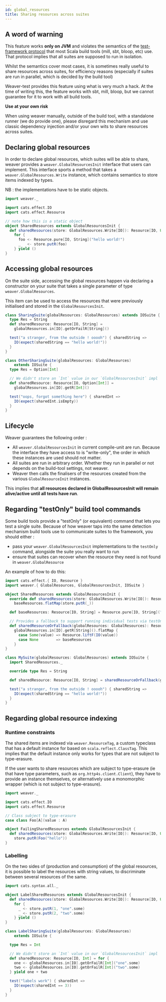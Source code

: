 ```yaml
---
id: global_resources
title: Sharing resources across suites
---
```


## A word of warning

This feature works **only on JVM** and violates the semantics of the [test-framework protocol](https://github.com/sbt/test-interface) that most Scala build tools (mill, sbt, bloop, etc) use. That protocol implies that all suites are supposed to run in isolation.

Whilst the semantics cover most cases, it is sometimes really useful to share resources across suites, for efficiency reasons (especially if suites are run in parallel, which is decided by the build tool)

Weaver-test provides this feature using what is very much a hack. At the time of writing this, the feature works with sbt, mill, bloop, but we cannot guarantee for it to work with all build tools.

**Use at your own risk**

When using weaver manually, outside of the build tool, with a standalone runner (we do provide one), please disregard this mechanism and use classic dependency injection and/or your own wits to share resources across suites.

## Declaring global resources

In order to declare global resources, which suites will be able to share, weaver provides a `weaver.GlobalResourcesInit` interface that users can implement. This interface sports a method that takes a `weaver.GlobalResources.Write` instance, which contains semantics to store items indexed by types.

NB : the implementations have to be static objects.

```scala mdoc
import weaver._

import cats.effect.IO
import cats.effect.Resource

// note how this is a static object
object SharedResources extends GlobalResourcesInit {
  def sharedResources(store: GlobalResources.Write[IO]): Resource[IO, Unit] =
    for {
      foo <- Resource.pure[IO, String]("hello world!")
      _   <- store.putR(foo)
    } yield ()
}
```

## Accessing global resources

On the suite side, accessing the global resources happen via declaring a constructor on your suite that takes a single parameter of type `weaver.GlobalResources`.

This item can be used to access the resources that were previously initialised and stored in the `GlobalResourcesInit`.

```scala mdoc
class SharingSuite(globalResources: GlobalResources) extends IOSuite {
  type Res = String
  def sharedResource: Resource[IO, String] =
    globalResources.in[IO].getOrFailR[String]()

  test("a stranger, from the outside ! ooooh") { sharedString =>
    IO(expect(sharedString == "hello world!"))
  }
}

class OtherSharingSuite(globalResources: GlobalResources)
    extends IOSuite {
  type Res = Option[Int]

  // We didn't store an `Int` value in our `GlobalResourcesInit` impl
  def sharedResource: Resource[IO, Option[Int]] =
    globalResources.in[IO].getR[Int]()

  test("oops, forgot something here") { sharedInt =>
    IO(expect(sharedInt.isEmpty))
  }
}
```

## Lifecycle

Weaver guarantees the following order :

* All `weaver.GlobalResourcesInit` in current compile-unit are run. Because the interface they have access to is "write-only", the order in which these instances are used should not matter.
* All suites are run in arbitrary order. Whether they run in parallel or not depends on the build-tool settings, not weaver.
* Weaver then calls the finalisers of the resources created from the various `GlobalResourceInit` instances.

This implies that **all resources declared in GlobalResourcesInit will remain alive/active until all tests have run**.

## Regarding "testOnly" build tool commands

Some build tools provide a "testOnly" (or equivalent) command that lets you test a single suite. Because of how weaver taps into the same detection mechanism build tools use to communicate suites to the framework, you should either :

* pass your `weaver.GlobalResourcesInit` implementations to the `testOnly` command, alongside the suite you really want to run
* ensure that suites can recover when the resource they need is not found in `weaver.GlobalResource`

An example of how to do this:

```scala mdoc
import cats.effect.{ IO, Resource }
import weaver.{ GlobalResources, GlobalResourcesInit, IOSuite }

object SharedResources extends GlobalResourcesInit {
  override def sharedResources(store: GlobalResources.Write[IO]): Resource[IO, Unit] =
    baseResources.flatMap(store.putR(_))

  def baseResources: Resource[IO, String] = Resource.pure[IO, String]("hello world!")

  // Provides a fallback to support running individual tests via testOnly
  def sharedResourceOrFallback(globalResources: GlobalResources): Resource[IO, String] =
    globalResources.in[IO].getR[String]().flatMap {
      case Some(value) => Resource.liftF(IO(value))
      case None        => baseResources
    }
}

class MySuite(globalResources: GlobalResources) extends IOSuite {
  import SharedResources._

  override type Res = String

  def sharedResource: Resource[IO, String] = sharedResourceOrFallback(globalResources)

  test("a stranger, from the outside ! ooooh") { sharedString =>
    IO(expect(sharedString == "hello world!"))
  }
}
```

## Regarding global resource indexing

### Runtime constraints

The shared items are indexed via `weaver.ResourceTag`, a custom typeclass that has a default instance for based on `scala.reflect.ClassTag`. This implies that the default instance only works for types that are not subject to type-erasure.

If the user wants to share resources which are subject to type-erasure (ie that have type parameters, such as `org.http4s.client.Client`), they have to provide an instance themselves, or alternatively use a monomorphic wrapper (which is not subject to type-erasure).

```scala mdoc:fail
import weaver._

import cats.effect.IO
import cats.effect.Resource

// Class subject to type-erasure
case class Foo[A](value : A)

object FailingSharedResources extends GlobalResourcesInit {
  def sharedResources(store: GlobalResources.Write[IO]): Resource[IO, Unit] =
    store.putR(Foo("hello"))
}
```

### Labelling

On the two sides of (production and consumption) of the global resources, it is possible to label the resources with string values, to discriminate between several resources of the same.

```scala mdoc
import cats.syntax.all._

object LabelSharedResources extends GlobalResourcesInit {
  def sharedResources(store: GlobalResources.Write[IO]): Resource[IO, Unit] =
    for {
      _ <- store.putR(1, "one".some)
      _ <- store.putR(2, "two".some)
    } yield ()
}

class LabelSharingSuite(globalResources: GlobalResources)
    extends IOSuite {

  type Res = Int

  // We didn't store an `Int` value in our `GlobalResourcesInit` impl
  def sharedResource: Resource[IO, Int] = for {
    one <- globalResources.in[IO].getOrFailR[Int]("one".some)
    two <- globalResources.in[IO].getOrFailR[Int]("two".some)
  } yield one + two

  test("labels work") { sharedInt =>
    IO(expect(sharedInt == 3))
  }
}
```
